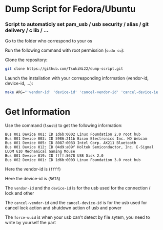 # Dump Script for Fedora/Ubuntu

### Script to automaticly set pam_usb / usb security / alias / git delivery / c lib / ...


Go to the folder who correspond to your os

Run the following command with root permission (`sudo su`):


Clone the repository:
```sh
git clone https://github.com/TsukiNi22/dump-script.git
```


Launch the installation with your corresponding information (vendor-id, device-id, ...):
```sh
make ARG="'vendor-id' 'device-id' 'cancel-vendor-id' 'cancel-device-ie'" FORCE="'forced-uuid'"
```


# Get Information

Use the command (`lsusb`) to get the following information:
```
Bus 001 Device 001: ID 1d6b:0002 Linux Foundation 2.0 root hub
Bus 001 Device 003: ID 5986:211b Bison Electronics Inc. HD Webcam
Bus 001 Device 005: ID 8087:0033 Intel Corp. AX211 Bluetooth
Bus 001 Device 012: ID 04d9:a09f Holtek Semiconductor, Inc. E-Signal LUOM G10 Mechanical Gaming Mouse
Bus 001 Device 019: ID ffff:5678 USB Disk 2.0
Bus 002 Device 001: ID 1d6b:0003 Linux Foundation 3.0 root hub
```


Here the vendor-id is (`ffff`)

Here the device-id is (`5678`)


The `vendor-id` and the `device-id` is for the usb used for the connection / lock and other

The `cancel-vendor-id` and the `cancel-device-id` is for the usb used for cancel lock action and shutdown action of usb and power


The `force-uuid` is when your usb can't detect by file sytem, you need to write by yourself the part
